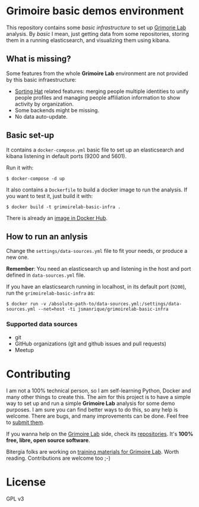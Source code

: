 # Grimoire basic demos environment

This repository contains some *basic infrastructure* to set up [Grimorie Lab](http://grimoirelab.github.io) analysis. By *basic* I mean, just getting data from some repositories, storing them in a running elasticsearch, and visualizing them using kibana.

## What is missing?

Some features from the whole **Grimoire Lab** environment are not provided by this basic infraestructure:
* [Sorting Hat](https://github.com/grimoirelab/sortinghat) related features: merging people multiple identities to unify people profiles and managing people affiliation information to show activity by organization.
* Some backends might be missing.
* No data auto-update.

## Basic set-up

It contains a `docker-compose.yml` basic file to set up an elasticsearch and kibana listening in default ports (9200 and 5601).

Run it with:
```
$ docker-compose -d up
``` 

It also contains a `Dockerfile` to build a docker image to run the analysis. If you want to test it, just build it with:

```
$ docker build -t grimoirelab-basic-infra .
```

There is already an [image in Docker Hub](https://hub.docker.com/r/jsmanrique/grimoirelab-basic-infra/).

## How to run an anlysis

Change the `settings/data-sources.yml` file to fit your needs, or produce a new one.

**Remember**: You need an elasticsearch up and listening in the host and port defined in `data-sources.yml` file.

If you have an elasticsearch running in localhost, in its default port (`9200`), run the `grimoirelab-basic-infra` as:
```
$ docker run -v /absolute-path-to/data-sources.yml:/settings/data-sources.yml --net=host -ti jsmanrique/grimoirelab-basic-infra
```

### Supported data sources

* git
* GitHub organizations (git and github issues and pull requests)
* Meetup

# Contributing

I am not a 100% technical person, so I am self-learning Python, Docker and many other things to create this. The aim for this project is to have a simple way to set up and run a simple **Grimoire Lab** analysis for some demo purposes. I am sure you can find better ways to do this, so any help is welcome. There are bugs, and many improvements can be done. Feel free to [submit them](https://github.com/jsmanrique/grimoirelab-basic-infra/issues).

If you wanna help on the [Grimoire Lab](http://grimoirelab.github.io) side, check its [repositories](https://github.com/grimoirelab). It's **100% free, libre, open source software**.

Bitergia folks are working on [training materials for Grimoire Lab](https://www.gitbook.com/book/jgbarah/grimoirelab-training/details). Worth reading. Contributions are welcome too ;-)

# License

GPL v3
